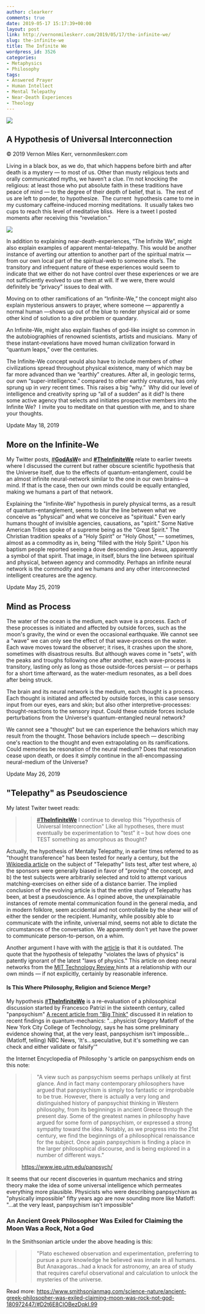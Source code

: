 ```yaml
---
author: clearkerr
comments: true
date: 2019-05-17 15:17:39+00:00
layout: post
link: http://vernonmileskerr.com/2019/05/17/the-infinite-we/
slug: the-infinite-we
title: The Infinite We
wordpress_id: 3526
categories:
- Metaphysics
- Philosophy
tags:
- Answered Prayer
- Human Intellect
- Mental Telepathy
- Near-Death Experiences
- Theology
---
```



![](https://vernonmileskerr.files.wordpress.com/2019/05/screen-shot-2019-05-25-at-7.52.04-am.png)





## A Hypothesis of Universal Interconnection







© 2019 Vernon Miles Kerr, vernonmileskerr.com







Living in a black box, as we do, that which happens before birth and after death is a mystery — to most of us. Other than musty religious texts and orally communicated myths, we haven’t a clue. I’m not knocking the religious: at least those who put absolute faith in these traditions have peace of mind — to the degree of their depth of belief, that is.  The rest of us are left to ponder, to hypothesize.  The current  hypothesis came to me in my customary caffeine-induced morning meditations.  It usually takes two cups to reach this level of meditative bliss.  Here is a tweet I posted moments after receiving this “revelation.”





![](https://vernonmileskerr.files.wordpress.com/2019/05/tweet_05162019.png)







In addition to explaining near-death-experiences, “The Infinite We”, might also explain examples of apparent mental-telepathy. This would be another instance of averting our attention to another part of the spiritual matrix — from our own local part of the spiritual-web to someone else’s. The transitory and infrequent nature of these experiences would seem to indicate that we either do not have control over these experiences or we are not sufficiently evolved to use them at will. If we were, there would definitely be “privacy” issues to deal with.







Moving on to other ramifications of an “Infinite-We,” the concept might also explain mysterious answers to prayer, where someone — apparently a normal human —shows up out of the blue to render physical aid or some other kind of solution to a dire problem or quandary.  







An Infinite-We, might also explain flashes of god-like insight so common in the autobiographies of renowned scientists, artists and musicians.  Many of these instant-revelations have moved human civilization forward in “quantum leaps,” over the centuries. 







The Infinite-We concept would also have to include members of other civilizations spread throughout physical existence, many of which may be far more advanced than we “earthly” creatures. After all, in geologic terms, our own “super-intelligence.” compared to other earthly creatures, has only sprung up in _very_ recent times. This raises a big “why.”  Why did our level of intelligence and creativity spring up “all of a sudden” as it did? Is there some active agency that selects and initiates prospective members into the Infinite We?  I invite you to meditate on that question with me, and to share your thoughts.













Update May 18, 2019







## More on the Infinite-We







My Twitter posts, [#**GodAsW**](https://twitter.com/hashtag/GodAsWe?src=hash)e and [**#**](https://twitter.com/hashtag/TheInfiniteWe?src=hash)[**TheInfiniteWe**](https://twitter.com/hashtag/TheInfiniteWe?src=hash) relate to earlier tweets where I discussed the current but rather obscure scientific hypothesis that the Universe itself, due to the effects of quantum-entanglement, could be an almost infinite neural-network similar to the one in our own brains—a mind. If that is the case, then our own minds could be equally entangled, making we humans a part of that network.







Explaining the "Infinite-We" hypothesis in purely physical terms, as a result of quantum-entanglement, seems to blur the line between what we conceive as "physical" and what we conceive as "spiritual." Even early humans thought of invisible agencies, causations, as "spirit." Some Native American Tribes spoke of a supreme being as the "Great Spirit." The Christian tradition speaks of a "Holy Spirit" or "Holy Ghost," — sometimes, almost as a commodity as in, being "filled with the Holy Spirit." Upon his baptism people reported seeing a dove descending upon Jesus, apparently a symbol of that spirit. That image, in itself, blurs the line between spiritual and physical, between agency and commodity. Perhaps an infinite neural network is the commodity and we humans and any other interconnected intelligent creatures are the agency.







Update May 25, 2019







## Mind as Process







The water of the ocean is the medium, each wave is a process. Each of these processes is initiated and affected by outside forces, such as the moon's gravity, the wind or even the occasional earthquake. We cannot see a "wave" we can only see the effect of that wave-process on the water. Each wave moves toward the observer; it rises, it crashes upon the shore, sometimes with disastrous results. But although waves come in "sets", with the peaks and troughs following one after another, each wave-process is transitory, lasting only as long as those outside-forces persist — or perhaps for a short time afterward, as the water-medium resonates, as a bell does after being struck.







The brain and its neural network is the medium, each thought is a process. Each thought is initiated and affected by outside forces, in this case sensory input from our eyes, ears and skin; but also other interpretive-processes: thought-reactions to the sensory input. Could these outside forces include perturbations from the Universe's quantum-entangled neural network?







We cannot see a "thought" but we can experience the behaviors which may result from the thought. Those behaviors include speech — describing one's reaction to the thought and even extrapolating on its ramifications. Could memories be resonation of the neural medium? Does that resonation cease upon death, or does it simply continue in the all-encompassing neural-medium of the Universe?







Update May 26, 2019







## "Telepathy" as Pseudoscience







My latest Twiter tweet reads:







<blockquote>

> 
> [#**TheInfiniteWe**](https://twitter.com/hashtag/TheInfiniteWe?src=hash) I continue to develop this "Hypothesis of Universal Interconnection" Like all hypotheses, there must eventually be experimentation to "test" it – but how does one TEST something as amorphous as thought?
> 
> 
</blockquote>







Actually, the hypothesis of Mentally Telepathy, in earlier times referred to as "thought transference" has been tested for nearly a century, but the [Wikipedia article](https://en.wikipedia.org/wiki/Telepathy) on the subject of "Telepathy" lists test, after test where, a) the sponsors were generally biased in favor of "proving" the concept, and b) the test subjects were arbitrarily selected and told to attempt various matching-exercises on either side of a distance barrier. The implied conclusion of the evolving article is that the entire study of Telepathy has been, at best a pseudoscience. As I opined above, the unexplainable instances of remote mental communication found in the general media, and in modern folklore, seem accidental and not controllable by the shear will of either the sender or the recipient. Humanity, while possibly able to communicate with the infinite, universal mind, seems not able to dictate the circumstances of the conversation. We apparently don't yet have the power to communicate person-to-person, on a whim.







Another argument I have with with the [article](https://en.wikipedia.org/wiki/Telepathy) is that it is outdated. The quote that the hypothesis of telepathy "violates the laws of physics" is patently ignorant of the latest "laws of physics." This article on deep neural networks from the [MIT Technology Review ](https://www.technologyreview.com/s/602344/the-extraordinary-link-between-deep-neural-networks-and-the-nature-of-the-universe/) hints at a relationship with our own minds — if not explicitly, certainly by reasonable inference.







#### Is This Where Philosophy, Religion and Science Merge?







My hypothesis [#**TheInfiniteWe**](https://twitter.com/hashtag/TheInfiniteWe?src=hash) is a re-evaluation of a philosophical discussion started by Francesco Patrizi in the sixteenth century, called "panpsychism" [A recent article from "Big Think"](https://bigthink.com/philip-perry/the-universe-may-be-conscious-prominent-scientists-state) discussed it in relation to recent findings in quantum-mechanics: "...physicist Gregory Matloff of the New York City College of Technology, says he has some preliminary evidence showing that, at the very least, panpsychism isn't impossible...(Matloff, telling) NBC News, 'It's...speculative, but it's something we can check and either validate or falsify'"







the Internet Encyclopedia of Philosophy 's article on panpsychism ends on this note:







<blockquote>

> 
> "A view such as panpsychism seems perhaps unlikely at first glance. And in fact many contemporary philosophers have argued that panpsychism is simply too fantastic or improbable to be true. However, there is actually a very long and distinguished history of panpsychist thinking in Western philosophy, from its beginnings in ancient Greece through the present day. Some of the greatest names in philosophy have argued for some form of panpsychism, or expressed a strong sympathy toward the idea. Notably, as we progress into the 21st century, we find the beginnings of a philosophical renaissance for the subject. Once again panpsychism is finding a place in the larger philosophical discourse, and is being explored in a number of different ways."
> 
> 
https://www.iep.utm.edu/panpsych/</blockquote>







It seems that our recent discoveries in quantum mechanics and string theory make the idea of some universal intelligence which permeates everything more plausible. Physicists who were describing panpsychism as "physically impossible" fifty years ago are now sounding more like Matloff: "...at the very least, panpsychism isn't impossible"




### An Ancient Greek Philosopher Was Exiled for Claiming the Moon Was a Rock, Not a God  
  





In the Smithsonian article under the above heading is this:




<blockquote>

> 
> "Plato eschewed observation and experimentation, preferring to pursue a pure knowledge he believed was innate in all humans. But Anaxagoras...had a knack for astronomy, an area of study that requires careful observational and calculation to unlock the mysteries of the universe.
> 
> 
</blockquote>




  
Read more: https://www.smithsonianmag.com/science-nature/ancient-greek-philosopher-was-exiled-claiming-moon-was-rock-not-god-180972447/#D2t6E8CIOBezDqkI.99  
  




